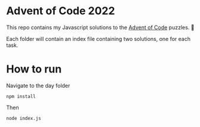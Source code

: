 # Advent of Code 2022

This repo contains my Javascript solutions to the [Advent of Code](https://adventofcode.com/) puzzles. 🎄

Each folder will contain an index file containing two solutions, one for each task.

# How to run

Navigate to the day folder

```
npm install
```

Then

```
node index.js
```
